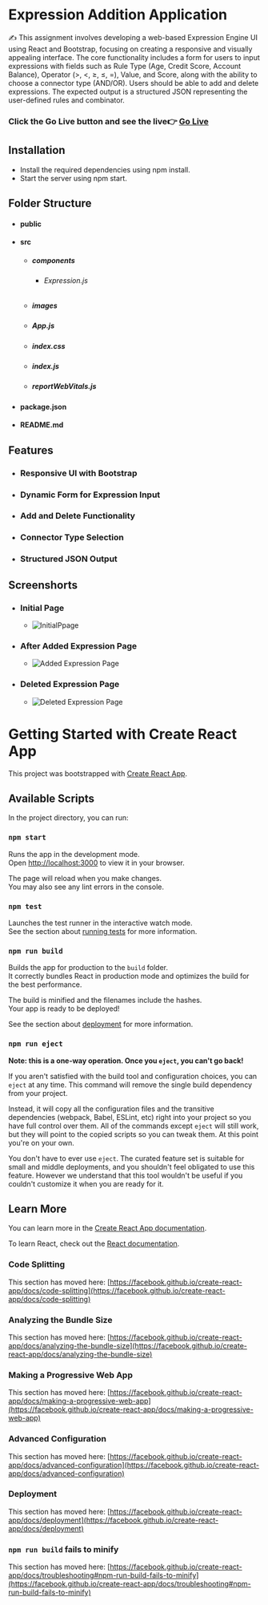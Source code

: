 # Expression Addition Application
✍ This assignment involves developing a web-based Expression Engine UI using React and Bootstrap, focusing on creating a responsive and visually appealing interface. The core functionality includes a form for users to input expressions with fields such as Rule Type (Age, Credit Score, Account Balance), Operator (>, <, ≥, ≤, =), Value, and Score, along with the ability to choose a connector type (AND/OR). Users should be able to add and delete expressions. The expected output is a structured JSON representing the user-defined rules and combinator.

### Click the Go Live button and see the live👉 [Go Live](https://expression-addition.netlify.app)

## Installation
- Install the required dependencies using npm install.
- Start the server using npm start.

## Folder Structure
   - #### public
   - #### src
      - ##### components
         - ###### Expression.js
       - ##### images
      - ##### App.js
      - ##### index.css
      - ##### index.js
      - ##### reportWebVitals.js
   - #### package.json
   - #### README.md


## Features
   - ### Responsive UI with Bootstrap
   - ### Dynamic Form for Expression Input
   - ### Add and Delete Functionality
   - ### Connector Type Selection
   - ### Structured JSON Output

## Screenshorts
   - ### Initial Page
      - ![InitialPpage](./src/images/initial.png)
   - ### After Added Expression Page
      - ![Added Expression Page](./src/images/addition.png)
   - ### Deleted Expression Page
      - ![Deleted Expression Page](./src/images/deletion.png)

# Getting Started with Create React App

This project was bootstrapped with [Create React App](https://github.com/facebook/create-react-app).

## Available Scripts

In the project directory, you can run:

### `npm start`

Runs the app in the development mode.\
Open [http://localhost:3000](http://localhost:3000) to view it in your browser.

The page will reload when you make changes.\
You may also see any lint errors in the console.

### `npm test`

Launches the test runner in the interactive watch mode.\
See the section about [running tests](https://facebook.github.io/create-react-app/docs/running-tests) for more information.

### `npm run build`

Builds the app for production to the `build` folder.\
It correctly bundles React in production mode and optimizes the build for the best performance.

The build is minified and the filenames include the hashes.\
Your app is ready to be deployed!

See the section about [deployment](https://facebook.github.io/create-react-app/docs/deployment) for more information.

### `npm run eject`

**Note: this is a one-way operation. Once you `eject`, you can't go back!**

If you aren't satisfied with the build tool and configuration choices, you can `eject` at any time. This command will remove the single build dependency from your project.

Instead, it will copy all the configuration files and the transitive dependencies (webpack, Babel, ESLint, etc) right into your project so you have full control over them. All of the commands except `eject` will still work, but they will point to the copied scripts so you can tweak them. At this point you're on your own.

You don't have to ever use `eject`. The curated feature set is suitable for small and middle deployments, and you shouldn't feel obligated to use this feature. However we understand that this tool wouldn't be useful if you couldn't customize it when you are ready for it.

## Learn More

You can learn more in the [Create React App documentation](https://facebook.github.io/create-react-app/docs/getting-started).

To learn React, check out the [React documentation](https://reactjs.org/).

### Code Splitting

This section has moved here: [https://facebook.github.io/create-react-app/docs/code-splitting](https://facebook.github.io/create-react-app/docs/code-splitting)

### Analyzing the Bundle Size

This section has moved here: [https://facebook.github.io/create-react-app/docs/analyzing-the-bundle-size](https://facebook.github.io/create-react-app/docs/analyzing-the-bundle-size)

### Making a Progressive Web App

This section has moved here: [https://facebook.github.io/create-react-app/docs/making-a-progressive-web-app](https://facebook.github.io/create-react-app/docs/making-a-progressive-web-app)

### Advanced Configuration

This section has moved here: [https://facebook.github.io/create-react-app/docs/advanced-configuration](https://facebook.github.io/create-react-app/docs/advanced-configuration)

### Deployment

This section has moved here: [https://facebook.github.io/create-react-app/docs/deployment](https://facebook.github.io/create-react-app/docs/deployment)

### `npm run build` fails to minify

This section has moved here: [https://facebook.github.io/create-react-app/docs/troubleshooting#npm-run-build-fails-to-minify](https://facebook.github.io/create-react-app/docs/troubleshooting#npm-run-build-fails-to-minify)
